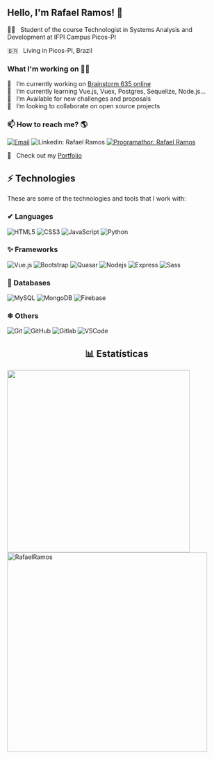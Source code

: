 ## Hello, I'm Rafael Ramos! 👋

🧑‍🏫  &nbsp; Student of the course Technologist in Systems Analysis and Development at IFPI Campus Picos-PI<br>

🇧🇷  &nbsp; Living in Picos-PI, Brazil

### What I'm working on 👨‍💻
🔭  &nbsp; I’m currently working on [Brainstorm 635 online](https://app-brainstorming.web.app/) <br>
💬  &nbsp; I’m currently learning Vue.js, Vuex, Postgres, Sequelize, Node.js... <br>
🌱  &nbsp; I’m Available for new challenges and proposals <br>
👯  &nbsp;  I’m looking to collaborate on open source projects <br>

### 📫 How to reach me? 🌎
[![Email](https://img.shields.io/badge/-Email-black?style=flat-square&logo=gmail)](rafaelmaggot64@gmail.com)
![Linkedin: Rafael Ramos](https://img.shields.io/badge/-Linkedin-blue?style=flat-square&logo=Linkedin&logoColor=white&link=https://www.linkedin.com/in/rafael-ramos64/)
[![Programathor: Rafael Ramos](https://img.shields.io/badge/-Programathor-black?style=flat-square&logo=programathor)](https://programathor.com.br/users/89654)

🚀 &nbsp; Check out my [Portfolio](https://rafaelramos64.github.io/) <br>


## ⚡ Technologies

These are some of the technologies and tools that I work with:

### ✔ Languages
![HTML5](https://img.shields.io/badge/-HTML5-E34F26?style=flat-square&logo=html5&logoColor=white)
![CSS3](https://img.shields.io/badge/-CSS3-1572B6?style=flat-square&logo=css3)
![JavaScript](https://img.shields.io/badge/-JavaScript-black?style=flat-square&logo=javascript)
![Python](https://img.shields.io/badge/-Python3-black?style=flat-square&logo=python)

### ✨ Frameworks
![Vue.js](https://img.shields.io/badge/-Vue.js-black?style=flat-square&logo=vue.js)
![Bootstrap](https://img.shields.io/badge/-Bootstrap-563D7C?style=flat-square&logo=bootstrap)
![Quasar](https://img.shields.io/badge/-Quasar-black?style=flat-square&logo=quasar)
![Nodejs](https://img.shields.io/badge/-Node.js-339933?style=flat-square&logo=Node.js&logoColor=white)
![Express](https://img.shields.io/badge/-Express-black?style=flat-square&logo=express)
![Sass](https://img.shields.io/badge/-Sass-black?style=flat-square&logo=sass)

### 🎲 Databases
![MySQL](https://img.shields.io/badge/-MySQL-4479A1?style=flat-square&logo=mysql&logoColor=white)
![MongoDB](https://img.shields.io/badge/-MongoDB-black?style=flat-square&logo=mongodb)
![Firebase](https://img.shields.io/badge/Firebase-FFCA28?style=flat-square&logo=firebase&logoColor=white)

### ❄ Others
![Git](https://img.shields.io/badge/-Git-black?style=flat-square&logo=git)
![GitHub](https://img.shields.io/badge/-GitHub-181717?style=flat-square&logo=github)
![Gitlab](https://img.shields.io/badge/-Gitlab-orange?style=flat-square&logo=gitlab)
![VSCode](https://img.shields.io/badge/-VSCode-007ACC?style=flat-square&logo=visual-studio-code&logoColor=white)


<h2 align="center">📊 Estatísticas</h2>

<img width="420px" align="left" src="https://github-readme-stats.vercel.app/api/top-langs/?username=rafaelramos64&hide=html&layout=compact&text_color=4654A3&title_color=F95B3D&bg_color=181925&icon_color=F95B3D" />
<!-- <img width="495px" align="left" src="https://github-readme-stats.vercel.app/api?username=jesielviana&theme=default" /> -->

<img width="460px" src="https://github-readme-stats.vercel.app/api?username=rafaelramos64&count_private=true&show_icons=true&text_color=4654A3&title_color=F95B3D&bg_color=181925&icon_color=F95B3D" alt="RafaelRamos" align="left"/> 



